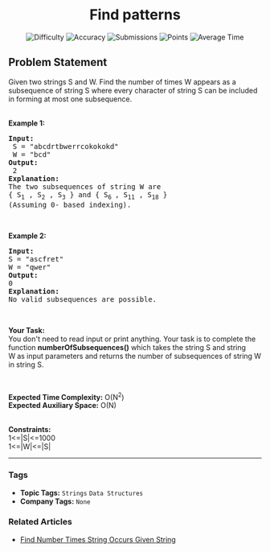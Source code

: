 <h1 align="center">Find patterns</h1>

<p align="center">
  <img alt="Difficulty" title="Difficulty" src="https://custom-icon-badges.demolab.com/badge/Difficulty: Medium-1F222E?style=for-the-badge&logoColor=white&logo=fire"/>
  <img alt="Accuracy" title="Accuracy" src="https://custom-icon-badges.demolab.com/badge/Accuracy: 50.24%25-1F222E?style=for-the-badge&logoColor=white&logo=target"/>
  <img alt="Submissions" title="Submissions" src="https://custom-icon-badges.demolab.com/badge/Submissions: 26K+-1F222E?style=for-the-badge&logoColor=white&logo=repo"/>
  <img alt="Points" title="Points" src="https://custom-icon-badges.demolab.com/badge/Points: 4-1F222E?style=for-the-badge&logoColor=white&logo=award"/>
  <img alt="Average Time" title="Average Time" src="https://custom-icon-badges.demolab.com/badge/Average%20Time: N/A-1F222E?style=for-the-badge&logoColor=white&logo=clock"/>
</p>

## Problem Statement

Given two strings S and W. Find the number of times W appears as a subsequence of string S where every character of string S can be included in forming at most one subsequence.<br>
 

<b>Example 1: </b> 

<pre><b>Input:</b> 
 S = "abcdrtbwerrcokokokd" 
 W = "bcd" 
<b>Output:</b> 
 2
<b>Explanation:</b> 
The two subsequences of string W are
{ S<sub>1</sub> , S<sub>2</sub> , S<sub>3</sub> } and { S<sub>6</sub><sub> </sub>, S<sub>11</sub> , S<sub>18</sub> }
(Assuming 0- based indexing).
</pre>

 

<b>Example 2: </b>

<pre><b>Input:</b> 
S = "ascfret" 
W = "qwer" 
<b>Output:</b> 
0
<b>Explanation:</b>
No valid subsequences are possible.
</pre>

 

<b>Your Task:  </b><br>
You don't need to read input or print anything. Your task is to complete the function <b>numberOfSubsequences()</b> which takes the string S and string W<b> </b>as input parameters and returns the number of subsequences of string W in string S.

 

<b>Expected Time Complexity:</b> O(N<sup>2</sup>)<br>
<b>Expected Auxiliary Space:</b> O(N)<br>
 

<b>Constraints:</b><br>
1<=|S|<=1000<br>
1<=|W|<=|S|


<hr>

### Tags
- **Topic Tags:** `Strings` `Data Structures`
- **Company Tags:** `None`

### Related Articles
- [Find Number Times String Occurs Given String](https://www.geeksforgeeks.org/find-number-times-string-occurs-given-string/)
